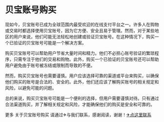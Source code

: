 # 贝宝账号购买

现如今，贝宝账号已成为全球范围内最受欢迎的在线支付平台之一。许多人在购物或交易时都选择使用贝宝账号，因为它方便、安全且易于管理。然而，对于某些地区的用户来说，他们可能无法轻松地创建或验证贝宝账号。在这种情况下，购买一个已验证的贝宝账号可能是一个解决方案。

购买贝宝账号可以帮助用户节省大量时间和精力。他们不必担心账号验证的繁琐程序，只需专注于他们的交易和购物。此外，购买一个已验证的贝宝账号还可以帮助用户避免由于账号被冻结或限制而导致的不便。

然而，购买贝宝账号也需要谨慎。用户应该选择可靠的渠道或平台来购买，以确保他们购买的账号是合法的、安全的。此外，他们还应该了解购买账号的相关规定和风险，以避免可能的问题。

总的来说，购买贝宝账号可能是一个便利的选择，但用户需要谨慎对待。只有通过合法渠道购买，并了解相关规定和风险，才能确保他们的购买是安全和可靠的。

更多 关于贝宝账号购买 请通过✈与我们联系，感谢阅读，谢谢！[✈点这里联系](https://acc.k02.cc)